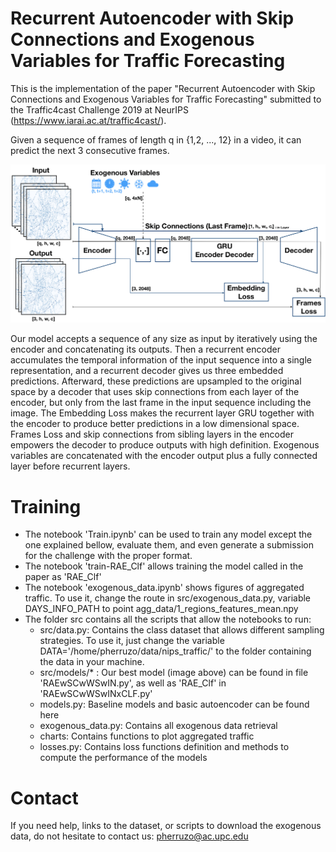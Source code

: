 # Recurrent Autoencoder with Skip Connections and Exogenous Variables for Traffic Forecasting

This is the implementation of the paper "Recurrent Autoencoder with Skip Connections and Exogenous Variables for Traffic Forecasting" submitted to the Traffic4cast Challenge 2019 at NeurIPS (https://www.iarai.ac.at/traffic4cast/).

Given a sequence of frames of length q in {1,2, ..., 12} in a video, it can predict the next 3 consecutive frames. 

![](images/new_model.png)

Our model accepts a sequence of any size as input by iteratively using the encoder and concatenating its outputs. Then a recurrent encoder accumulates the temporal information of the input sequence into a single representation, and a recurrent decoder gives us three embedded predictions. Afterward, these predictions are upsampled to the original space by a decoder that uses skip connections from each layer of the encoder, but only from the last frame in the input sequence including the image. The Embedding Loss makes the recurrent layer GRU together with the encoder to produce better predictions in a low
dimensional space. Frames Loss and skip connections from sibling layers in the encoder empowers
the decoder to produce outputs with high definition. Exogenous variables are concatenated with the
encoder output plus a fully connected layer before recurrent layers. 

# Training

* The notebook 'Train.ipynb' can be used to train any model except the one explained bellow, evaluate them, and even generate a submission for the challenge with the proper format.
* The notebook 'train-RAE_Clf' allows training the model called in the paper as 'RAE_Clf'
* The notebook 'exogenous_data.ipynb' shows figures  of aggregated traffic. To use it, change the route in src/exogenous_data.py, variable DAYS_INFO_PATH to point agg_data/1_regions_features_mean.npy
* The folder src contains all the scripts that allow the notebooks to run:
    * src/data.py: Contains the class dataset that allows different sampling strategies. To use it, just change the variable DATA='/home/pherruzo/data/nips_traffic/' to the folder containing the data in your machine.
    * src/models/* : Our best model (image above) can be found in file 'RAEwSCwWSwIN.py', as well as 'RAE_Clf' in 'RAEwSCwWSwINxCLF.py' 
    * models.py: Baseline models and basic autoencoder can be found here
    * exogenous_data.py: Contains all exogenous data retrieval
    * charts: Contains functions to plot aggregated traffic
    * losses.py: Contains loss functions definition and methods to compute the performance of the models


# Contact
If you need help, links to the dataset, or scripts to download the exogenous data, do not hesitate to contact us: pherruzo@ac.upc.edu
